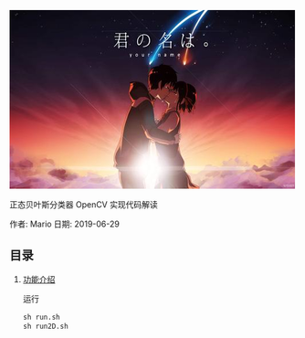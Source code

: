 ![icon](doc/images/icon.jpg)

正态贝叶斯分类器 OpenCV 实现代码解读

作者: Mario
日期: 2019-06-29

## 目录
1. [功能介绍](#功能介绍)
    
    运行
    ```
	sh run.sh
	sh run2D.sh
    ```
